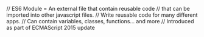 // ES6 Module = An external file that contain reusable code
//              that can be imported into other javascript files.
//              Write reusable code for many different apps.
//              Can contain variables, classes, functions... and more
//              Introduced as part of ECMAScript 2015 update







































































































































































































































































































